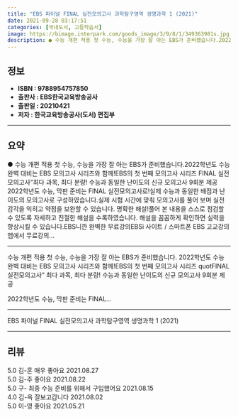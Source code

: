 ```yaml
---
title: "EBS 파이널 FINAL 실전모의고사 과학탐구영역 생명과학 1 (2021)"
date: 2021-09-28 03:17:51
categories: [국내도서, 고등학습서]
image: https://bimage.interpark.com/goods_image/3/9/8/1/349363981s.jpg
description: ● 수능 개편 적용 첫 수능, 수능을 가장 잘 아는 EBS가 준비했습니다.2022학년도 수능 완벽 대비는 EBS 모의고사 시리즈와 함께!EBS의 첫 번째 모의고사 시리즈 FINAL 실전모의고사“최다 과목, 최다 분량! 수능과 동일한 난이도의 신규 모의고사 9회분 제공2022학년도 수능
---
```


## **정보**

- **ISBN : 9788954757850**
- **출판사 : EBS한국교육방송공사**
- **출판일 : 20210421**
- **저자 : 한국교육방송공사(도서) 편집부**

------



## **요약**

●  수능 개편 적용 첫 수능, 수능을 가장 잘 아는 EBS가 준비했습니다.2022학년도 수능 완벽 대비는 EBS 모의고사 시리즈와 함께!EBS의 첫 번째 모의고사 시리즈 FINAL 실전모의고사“최다 과목, 최다 분량! 수능과 동일한 난이도의 신규 모의고사 9회분 제공2022학년도 수능, 막판 준비는 FINAL 실전모의고사로!실제 수능과 동일한 배점과 난이도의 모의고사로 구성하였습니다.실제 시험 시간에 맞춰 모의고사를 풀어 보며 실전 감각을 익히고 약점을 보완할 수 있습니다. 명확한 해설!풀어 본 내용을 스스로 점검할 수 있도록 자세하고 친절한 해설을 수록하였습니다. 해설을 꼼꼼하게 확인하면 실력을 향상시킬 수 있습니다.EBS니깐 완벽한 무료강의EBSi 사이트 / 스마트폰 EBS 고교강의 앱에서 무료강의...

------

수능 개편 적용 첫 수능, 수능을 가장 잘 아는 EBS가 준비했습니다.
2022학년도 수능 완벽 대비는 EBS 모의고사 시리즈와 함께!EBS의 첫 번째 모의고사 시리즈 quotFINAL 실전모의고사“
최다 과목, 최다 분량! 수능과 동일한 난이도의 신규 모의고사 9회분 제공

2022학년도 수능, 막판 준비는 FINAL... 

------


EBS 파이널 FINAL 실전모의고사 과학탐구영역 생명과학 1 (2021) 

------


## **리뷰** 

5.0 김-훈 매우 좋아요 2021.08.27 <br/>5.0 김-주 좋아요  2021.08.22 <br/>5.0 구- 최종 수능 준비를 위해서 구입했어요 2021.08.15 <br/>4.0 김-옥 잘보고갑니다  2021.08.02 <br/>5.0 이-영 좋아요 2021.05.21 <br/>